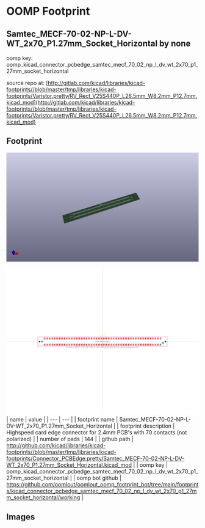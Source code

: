 # OOMP Footprint  
## Samtec_MECF-70-02-NP-L-DV-WT_2x70_P1.27mm_Socket_Horizontal  by none  
  
oomp key: oomp_kicad_connector_pcbedge_samtec_mecf_70_02_np_l_dv_wt_2x70_p1_27mm_socket_horizontal  
  
source repo at: [http://gitlab.com/kicad/libraries/kicad-footprints//blob/master/tmp/libraries/kicad-footprints/Varistor.pretty/RV_Rect_V25S440P_L26.5mm_W8.2mm_P12.7mm.kicad_mod](http://gitlab.com/kicad/libraries/kicad-footprints//blob/master/tmp/libraries/kicad-footprints/Varistor.pretty/RV_Rect_V25S440P_L26.5mm_W8.2mm_P12.7mm.kicad_mod)  
## Footprint  
  
[![working_kicad_pcb_3d.png](working_kicad_pcb_3d_600.png)](working_kicad_pcb_3d.png)  
  
[![working.png](working_600.png)](working.png)  
| name | value | 
| --- | --- | 
| footprint name | Samtec_MECF-70-02-NP-L-DV-WT_2x70_P1.27mm_Socket_Horizontal | 
| footprint description | Highspeed card edge connector for 2.4mm PCB's with 70 contacts (not polarized) | 
| number of pads | 144 | 
| github path | http://github.com/kicad/libraries/kicad-footprints//blob/master/tmp/libraries/kicad-footprints/Connector_PCBEdge.pretty/Samtec_MECF-70-02-NP-L-DV-WT_2x70_P1.27mm_Socket_Horizontal.kicad_mod | 
| oomp key | oomp_kicad_connector_pcbedge_samtec_mecf_70_02_np_l_dv_wt_2x70_p1_27mm_socket_horizontal | 
| oomp bot github | https://github.com/oomlout/oomlout_oomp_footprint_bot/tree/main/footprints/kicad_connector_pcbedge_samtec_mecf_70_02_np_l_dv_wt_2x70_p1_27mm_socket_horizontal/working | 
## Images  
